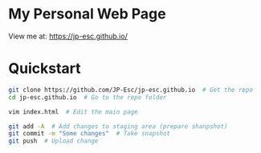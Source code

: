 # My Personal Web Page

View me at: https://jp-esc.github.io/


# Quickstart

```bash
git clone https://github.com/JP-Esc/jp-esc.github.io  # Get the repo
cd jp-esc.github.io  # Go to the repo folder

vim index.html  # Edit the main page

git add -A  # Add changes to staging area (prepare shanpshot)
git commit -m "Some changes"  # Take snapshot
git push  # Upload change
```
